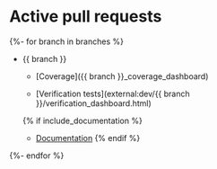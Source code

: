 # Active pull requests

{%- for branch in branches %}
 * {{ branch }}
   * [Coverage]({{ branch }}_coverage_dashboard)

   * [Verification tests](external:dev/{{ branch }}/verification_dashboard.html)

   {% if include_documentation %}
   * [Documentation](external:main/docs_rendered/html/index.html)
   {% endif %}

{%- endfor %}
